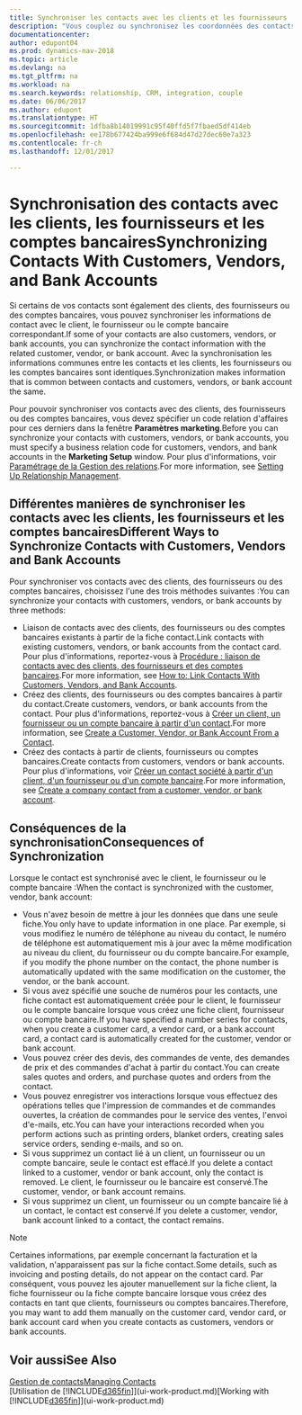 ```yaml
---
title: Synchroniser les contacts avec les clients et les fournisseurs
description: "Vous couplez ou synchronisez les coordonnées des contacts qui sont également des clients, des fournisseurs, ou des comptes bancaires, afin de mettre uniquement à jour les informations à un emplacement."
documentationcenter: 
author: edupont04
ms.prod: dynamics-nav-2018
ms.topic: article
ms.devlang: na
ms.tgt_pltfrm: na
ms.workload: na
ms.search.keywords: relationship, CRM, integration, couple
ms.date: 06/06/2017
ms.author: edupont
ms.translationtype: HT
ms.sourcegitcommit: 1dfba8b14019991c95f40ffd5f7fbaed5df414eb
ms.openlocfilehash: ee178b677424ba999e6f684d47d27dec60e7a323
ms.contentlocale: fr-ch
ms.lasthandoff: 12/01/2017

---
```

# <a name="synchronizing-contacts-with-customers-vendors-and-bank-accounts"></a><span data-ttu-id="cb8c2-103">Synchronisation des contacts avec les clients, les fournisseurs et les comptes bancaires</span><span class="sxs-lookup"><span data-stu-id="cb8c2-103">Synchronizing Contacts With Customers, Vendors, and Bank Accounts</span></span>
<span data-ttu-id="cb8c2-104">Si certains de vos contacts sont également des clients, des fournisseurs ou des comptes bancaires, vous pouvez synchroniser les informations de contact avec le client, le fournisseur ou le compte bancaire correspondant.</span><span class="sxs-lookup"><span data-stu-id="cb8c2-104">If some of your contacts are also customers, vendors, or bank accounts, you can synchronize the contact information with the related customer, vendor, or bank account.</span></span> <span data-ttu-id="cb8c2-105">Avec la synchronisation les informations communes entre les contacts et les clients, les fournisseurs ou les comptes bancaires sont identiques.</span><span class="sxs-lookup"><span data-stu-id="cb8c2-105">Synchronization makes information that is common between contacts and customers, vendors, or bank account the same.</span></span>  

<span data-ttu-id="cb8c2-106">Pour pouvoir synchroniser vos contacts avec des clients, des fournisseurs ou des comptes bancaires, vous devez spécifier un code relation d'affaires pour ces derniers dans la fenêtre **Paramètres marketing**.</span><span class="sxs-lookup"><span data-stu-id="cb8c2-106">Before you can synchronize your contacts with customers, vendors, or bank accounts, you must specify a business relation code for customers, vendors, and bank accounts in the **Marketing Setup** window.</span></span> <span data-ttu-id="cb8c2-107">Pour plus d'informations, voir [Paramétrage de la Gestion des relations](marketing-setup-marketing.md).</span><span class="sxs-lookup"><span data-stu-id="cb8c2-107">For more information, see [Setting Up Relationship Management](marketing-setup-marketing.md).</span></span>

## <a name="different-ways-to-synchronize-contacts-with-customers-vendors-and-bank-accounts"></a><span data-ttu-id="cb8c2-108">Différentes manières de synchroniser les contacts avec les clients, les fournisseurs et les comptes bancaires</span><span class="sxs-lookup"><span data-stu-id="cb8c2-108">Different Ways to Synchronize Contacts with Customers, Vendors and Bank Accounts</span></span>
<span data-ttu-id="cb8c2-109">Pour synchroniser vos contacts avec des clients, des fournisseurs ou des comptes bancaires, choisissez l'une des trois méthodes suivantes :</span><span class="sxs-lookup"><span data-stu-id="cb8c2-109">You can synchronize your contacts with customers, vendors, or bank accounts by three methods:</span></span>

* <span data-ttu-id="cb8c2-110">Liaison de contacts avec des clients, des fournisseurs ou des comptes bancaires existants à partir de la fiche contact.</span><span class="sxs-lookup"><span data-stu-id="cb8c2-110">Link contacts with existing customers, vendors, or bank accounts from the contact card.</span></span> <span data-ttu-id="cb8c2-111">Pour plus d'informations, reportez-vous à [Procédure : liaison de contacts avec des clients, des fournisseurs et des comptes bancaires](marketing-how-link-contact.md).</span><span class="sxs-lookup"><span data-stu-id="cb8c2-111">For more information, see [How to: Link Contacts With Customers, Vendors, and Bank Accounts](marketing-how-link-contact.md).</span></span>
* <span data-ttu-id="cb8c2-112">Créez des clients, des fournisseurs ou des comptes bancaires à partir du contact.</span><span class="sxs-lookup"><span data-stu-id="cb8c2-112">Create customers, vendors, or bank accounts from the contact.</span></span> <span data-ttu-id="cb8c2-113">Pour plus d'informations, reportez-vous à [Créer un client, un fournisseur ou un compte bancaire à partir d'un contact](marketing-how-create-contacts-new-customers-vendors-bank-accounts.md).</span><span class="sxs-lookup"><span data-stu-id="cb8c2-113">For more information, see [Create a Customer, Vendor, or Bank Account From a Contact](marketing-how-create-contacts-new-customers-vendors-bank-accounts.md).</span></span>
* <span data-ttu-id="cb8c2-114">Créez des contacts à partir de clients, fournisseurs ou comptes bancaires.</span><span class="sxs-lookup"><span data-stu-id="cb8c2-114">Create contacts from customers, vendors or bank accounts.</span></span> <span data-ttu-id="cb8c2-115">Pour plus d'informations, voir [Créer un contact société à partir d'un client, d'un fournisseur ou d'un compte bancaire](marketing-how-create-contact-companies.md).</span><span class="sxs-lookup"><span data-stu-id="cb8c2-115">For more information, see [Create a company contact from a customer, vendor, or bank account](marketing-how-create-contact-companies.md).</span></span>

## <a name="consequences-of-synchronization"></a><span data-ttu-id="cb8c2-116">Conséquences de la synchronisation</span><span class="sxs-lookup"><span data-stu-id="cb8c2-116">Consequences of Synchronization</span></span>
<span data-ttu-id="cb8c2-117">Lorsque le contact est synchronisé avec le client, le fournisseur ou le compte bancaire :</span><span class="sxs-lookup"><span data-stu-id="cb8c2-117">When the contact is synchronized with the customer, vendor, bank account:</span></span>

* <span data-ttu-id="cb8c2-118">Vous n'avez besoin de mettre à jour les données que dans une seule fiche.</span><span class="sxs-lookup"><span data-stu-id="cb8c2-118">You only have to update information in one place.</span></span> <span data-ttu-id="cb8c2-119">Par exemple, si vous modifiez le numéro de téléphone au niveau du contact, le numéro de téléphone est automatiquement mis à jour avec la même modification au niveau du client, du fournisseur ou du compte bancaire.</span><span class="sxs-lookup"><span data-stu-id="cb8c2-119">For example, if you modify the phone number on the contact, the phone number is automatically updated with the same modification on the customer, the vendor, or the bank account.</span></span>
* <span data-ttu-id="cb8c2-120">Si vous avez spécifié une souche de numéros pour les contacts, une fiche contact est automatiquement créée pour le client, le fournisseur ou le compte bancaire lorsque vous créez une fiche client, fournisseur ou compte bancaire.</span><span class="sxs-lookup"><span data-stu-id="cb8c2-120">If you have specified a number series for contacts, when you create a customer card, a vendor card, or a bank account card, a contact card is automatically created for the customer, vendor or bank account.</span></span>
* <span data-ttu-id="cb8c2-121">Vous pouvez créer des devis, des commandes de vente, des demandes de prix et des commandes d'achat à partir du contact.</span><span class="sxs-lookup"><span data-stu-id="cb8c2-121">You can create sales quotes and orders, and purchase quotes and orders from the contact.</span></span>
* <span data-ttu-id="cb8c2-122">Vous pouvez enregistrer vos interactions lorsque vous effectuez des opérations telles que l'impression de commandes et de commandes ouvertes, la création de commandes pour le service des ventes, l'envoi d'e-mails, etc.</span><span class="sxs-lookup"><span data-stu-id="cb8c2-122">You can have your interactions recorded when you perform actions such as printing orders, blanket orders, creating sales service orders, sending e-mails, and so on.</span></span>
* <span data-ttu-id="cb8c2-123">Si vous supprimez un contact lié à un client, un fournisseur ou un compte bancaire, seule le contact est effacé.</span><span class="sxs-lookup"><span data-stu-id="cb8c2-123">If you delete a contact linked to a customer, vendor or bank account, only the contact is removed.</span></span> <span data-ttu-id="cb8c2-124">Le client, le fournisseur ou le bancaire est conservé.</span><span class="sxs-lookup"><span data-stu-id="cb8c2-124">The customer, vendor, or bank account remains.</span></span>
* <span data-ttu-id="cb8c2-125">Si vous supprimez un client, un fournisseur ou un compte bancaire lié à un contact, le contact est conservé.</span><span class="sxs-lookup"><span data-stu-id="cb8c2-125">If you delete a customer, vendor, bank account linked to a contact, the contact remains.</span></span>

> [!NOTE]  
>   <span data-ttu-id="cb8c2-126">Certaines informations, par exemple concernant la facturation et la validation, n'apparaissent pas sur la fiche contact.</span><span class="sxs-lookup"><span data-stu-id="cb8c2-126">Some details, such as invoicing and posting details, do not appear on the contact card.</span></span> <span data-ttu-id="cb8c2-127">Par conséquent, vous pouvez les ajouter manuellement sur la fiche client, la fiche fournisseur ou la fiche compte bancaire lorsque vous créez des contacts en tant que clients, fournisseurs ou comptes bancaires.</span><span class="sxs-lookup"><span data-stu-id="cb8c2-127">Therefore, you may want to add them manually on the customer card, vendor card, or bank account card when you create contacts as customers, vendors or bank accounts.</span></span>

## <a name="see-also"></a><span data-ttu-id="cb8c2-128">Voir aussi</span><span class="sxs-lookup"><span data-stu-id="cb8c2-128">See Also</span></span>
[<span data-ttu-id="cb8c2-129">Gestion de contacts</span><span class="sxs-lookup"><span data-stu-id="cb8c2-129">Managing Contacts</span></span>](marketing-contacts.md)  
<span data-ttu-id="cb8c2-130">[Utilisation de [!INCLUDE[d365fin](includes/d365fin_md.md)]](ui-work-product.md)</span><span class="sxs-lookup"><span data-stu-id="cb8c2-130">[Working with [!INCLUDE[d365fin](includes/d365fin_md.md)]](ui-work-product.md)</span></span>

